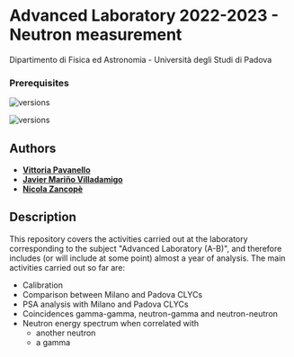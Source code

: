 # Advanced Laboratory 2022-2023 - Neutron measurement
Dipartimento di Fisica ed Astronomia - Università degli Studi di Padova 

### Prerequisites

![versions](https://img.shields.io/pypi/pyversions/pybadges.svg)

![versions](https://img.shields.io/badge/-c++-black?logo=c%2B%2B&style=social)

## Authors

* [**Vittoria Pavanello**](https://github.com/vittoriapv) 
* [**Javier Mariño Villadamigo**](https://github.com/javivilladamigo)
* [**Nicola Zancopè**](https://github.com/nicolazancope) 


## Description
This repository covers the activities carried out at the laboratory corresponding to the subject "Advanced Laboratory (A-B)", and therefore includes (or will include at some point) almost a year of analysis. The main activities carried out so far are:
* Calibration
* Comparison between Milano and Padova CLYCs
* PSA analysis with Milano and Padova CLYCs
* Coincidences gamma-gamma, neutron-gamma and neutron-neutron
* Neutron energy spectrum when correlated with
  * another neutron
  * a gamma
